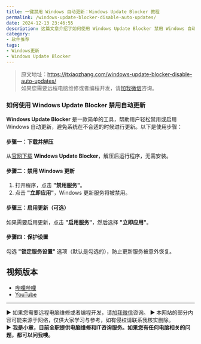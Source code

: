 ```yaml
---
title: 一键禁用 Windows 自动更新：Windows Update Blocker 教程
permalink: /windows-update-blocker-disable-auto-updates/
date: 2024-12-13 23:46:55
description: 这篇文章介绍了如何使用 Windows Update Blocker 禁用 Windows 自动更新。通过简单的几步操作，用户可以轻松禁用或启用更新服务，并保护设置避免自动恢复。
category:
- 软件推荐
tags:
- Windows更新
- Windows Update Blocker
---
```


> 原文地址：<https://itxiaozhang.com/windows-update-blocker-disable-auto-updates/>  
> 如果您需要远程电脑维修或者编程开发，请[加我微信](https://itxiaozhang.netlify.app/)咨询。 

### 如何使用 **Windows Update Blocker** 禁用自动更新

**Windows Update Blocker** 是一款简单的工具，帮助用户轻松禁用或启用 Windows 自动更新，避免系统在不合适的时候进行更新。以下是使用步骤：

#### 步骤一：下载并解压

从[官网下载](https://www.sordum.org/9470/windows-update-blocker-v1-8/) **Windows Update Blocker**，解压后运行程序，无需安装。

#### 步骤二：禁用 Windows 更新

1. 打开程序，点击 **"禁用服务"**。
2. 点击 **"立即应用"**，Windows 更新服务将被禁用。

#### 步骤三：启用更新（可选）

如果需要启用更新，点击 **"启用服务"**，然后选择 **"立即应用"**。

#### 步骤四：保护设置

勾选 **"锁定服务设置"** 选项（默认是勾选的），防止更新服务被意外恢复。

## 视频版本

- [哔哩哔哩](https://www.bilibili.com/video/BV1Z7BGYYEZj)
- [YouTube](https://youtu.be/YvgYURqHP_o?si=SajEnSB3f9Ja2VBE)

---
▶ 如果您需要远程电脑维修或者编程开发，请[加我微信](https://itxiaozhang.netlify.app/)咨询。 
▶ 本网站的部分内容可能来源于网络，仅供大家学习与参考，如有侵权请联系我核实删除。  
▶ **我是小章，目前全职提供电脑维修和IT咨询服务。如果您有任何电脑相关的问题，都可以问我噢。**  
